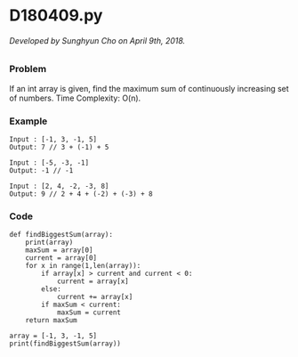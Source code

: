 # D180409.py

###### Developed by Sunghyun Cho on April 9th, 2018.

### Problem

If an int array is given, find the maximum sum of continuously increasing set of numbers.
Time Complexity: O(n).

### Example

```
Input : [-1, 3, -1, 5]
Output: 7 // 3 + (-1) + 5

Input : [-5, -3, -1]
Output: -1 // -1

Input : [2, 4, -2, -3, 8]
Output: 9 // 2 + 4 + (-2) + (-3) + 8
```

### Code

```
def findBiggestSum(array):
    print(array)
    maxSum = array[0]
    current = array[0]
    for x in range(1,len(array)):
        if array[x] > current and current < 0:
            current = array[x]
        else:
            current += array[x]
        if maxSum < current:
            maxSum = current
    return maxSum

array = [-1, 3, -1, 5]
print(findBiggestSum(array))
```
